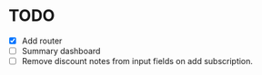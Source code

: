# TODO

 - [x] Add router
 - [ ] Summary dashboard
 - [ ] Remove discount notes from input fields on add subscription.
